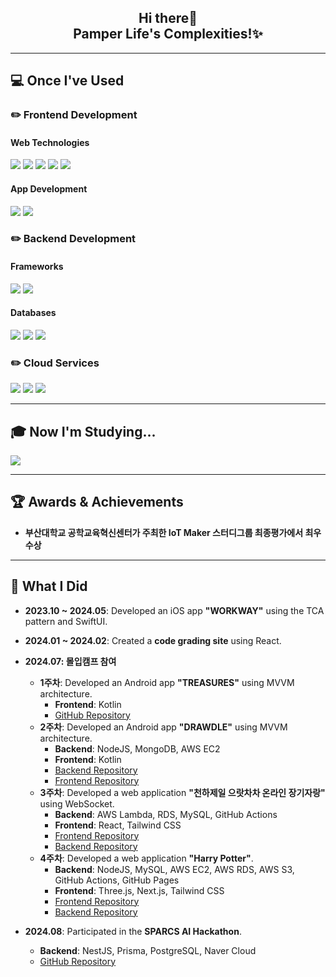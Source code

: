 <div align="center">
  <h2>Hi there👋 <br/> Pamper Life's Complexities!✨</h2>
</div>

---

## 💻 Once I've Used

### ✏️ Frontend Development

#### Web Technologies
<p>
  <img src="https://img.shields.io/badge/JavaScript-F7DF1E?style=flat-square&logo=JavaScript&logoColor=white">
  <img src="https://img.shields.io/badge/TypeScript-3178C6?style=flat-square&logo=TypeScript&logoColor=white">
  <img src="https://img.shields.io/badge/React-61DAFB?style=flat-square&logo=React&logoColor=white">
  <img src="https://img.shields.io/badge/Next.js-000000?style=flat-square&logo=Next.js&logoColor=white">
  <img src="https://img.shields.io/badge/Tailwind_CSS-06B6D4?style=flat-square&logo=TailwindCSS&logoColor=white">
</p>

#### App Development
<p>
  <img src="https://img.shields.io/badge/Swift-F05138?style=flat-square&logo=Swift&logoColor=white">
  <img src="https://img.shields.io/badge/Kotlin-0095D5?style=flat-square&logo=Kotlin&logoColor=white">
</p>

### ✏️ Backend Development

#### Frameworks
<p>
  <img src="https://img.shields.io/badge/Node.js-339933?style=flat-square&logo=Node.js&logoColor=white">
  <img src="https://img.shields.io/badge/NestJS-E0234E?style=flat-square&logo=nestjs&logoColor=white">
</p>

#### Databases
<p>
  <img src="https://img.shields.io/badge/MongoDB-47A248?style=flat-square&logo=MongoDB&logoColor=white">
  <img src="https://img.shields.io/badge/MySQL-4479A1?style=flat-square&logo=MySQL&logoColor=white">
  <img src="https://img.shields.io/badge/PostgreSQL-4169E1?style=flat-square&logo=PostgreSQL&logoColor=white">
</p>

### ✏️ Cloud Services
<p>
  <img src="https://img.shields.io/badge/Firebase-FFCA28?style=flat-square&logo=Firebase&logoColor=white">
  <img src="https://img.shields.io/badge/AWS-232F3E?style=flat-square&logo=AmazonAWS&logoColor=white">
  <img src="https://img.shields.io/badge/Naver_Cloud-03C75A?style=flat-square&logo=Naver&logoColor=white">
</p>

---

## 🎓 Now I'm Studying...
<p>
  <img src="https://img.shields.io/badge/AWS_SAA-232F3E?style=flat-square&logo=AmazonAWS&logoColor=white">
</p>

---

## 🏆 Awards & Achievements

- **부산대학교 공학교육혁신센터가 주최한 IoT Maker 스터디그룹 최종평가에서 최우수상**

---

## 📜 What I Did

- **2023.10 ~ 2024.05**: Developed an iOS app **"WORKWAY"** using the TCA pattern and SwiftUI.

- **2024.01 ~ 2024.02**: Created a **code grading site** using React.

- **2024.07: 몰입캠프 참여**
  - **1주차**: Developed an Android app **"TREASURES"** using MVVM architecture.
    - **Frontend**: Kotlin
    - [GitHub Repository](https://github.com/kim-minkyoung/madcamp1)
  - **2주차**: Developed an Android app **"DRAWDLE"** using MVVM architecture.
    - **Backend**: NodeJS, MongoDB, AWS EC2
    - **Frontend**: Kotlin
    - [Backend Repository](https://github.com/kim-minkyoung/madcamp2_backend)
    - [Frontend Repository](https://github.com/kim-minkyoung/madcamp2_frontend)
  - **3주차**: Developed a web application **"천하제일 으랏차차 온라인 장기자랑"** using WebSocket.
    - **Backend**: AWS Lambda, RDS, MySQL, GitHub Actions
    - **Frontend**: React, Tailwind CSS
    - [Frontend Repository](https://github.com/kim-minkyoung/madcamp3_frontend)
    - [Backend Repository](https://github.com/kim-minkyoung/madcamp3_backend)
  - **4주차**: Developed a web application **"Harry Potter"**.
    - **Backend**: NodeJS, MySQL, AWS EC2, AWS RDS, AWS S3, GitHub Actions, GitHub Pages
    - **Frontend**: Three.js, Next.js, Tailwind CSS
    - [Frontend Repository](https://github.com/syeongkim/madcamp_week4_front)
    - [Backend Repository](https://github.com/kim-minkyoung/madcamp4_backend)

- **2024.08**: Participated in the **SPARCS AI Hackathon**.
  - **Backend**: NestJS, Prisma, PostgreSQL, Naver Cloud
  - [GitHub Repository](https://github.com/kim-minkyoung/kaist-ai-hackathon-be)
